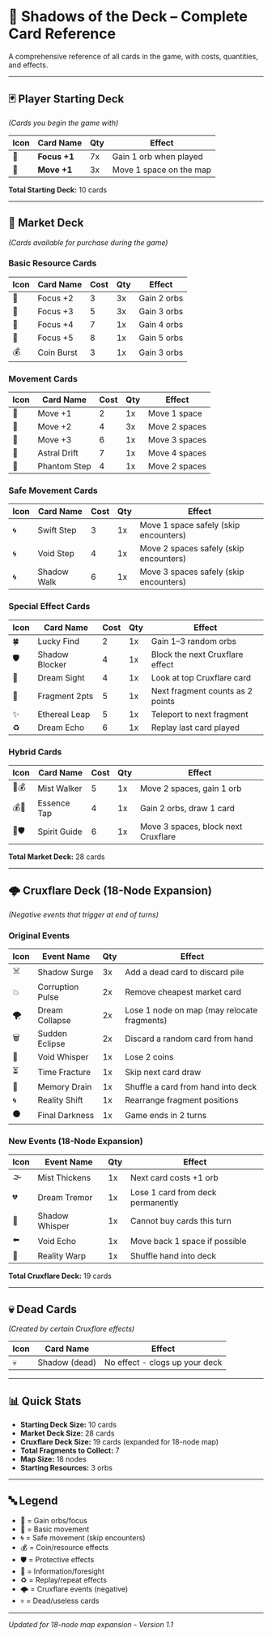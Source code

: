 # 📜 Shadows of the Deck – Complete Card Reference

A comprehensive reference of all cards in the game, with costs, quantities, and effects.

---

## 🃏 Player Starting Deck
_(Cards you begin the game with)_

| Icon | Card Name | Qty | Effect |
|------|-----------|-----|--------|
| 🎯 | **Focus +1** | 7x | Gain 1 orb when played |
| 👣 | **Move +1** | 3x | Move 1 space on the map |

**Total Starting Deck:** 10 cards

---

## 🛒 Market Deck
_(Cards available for purchase during the game)_

### Basic Resource Cards
| Icon | Card Name | Cost | Qty | Effect |
|------|-----------|------|-----|--------|
| 🎯 | Focus +2 | 3 | 3x | Gain 2 orbs |
| 🎯 | Focus +3 | 5 | 3x | Gain 3 orbs |
| 🎯 | Focus +4 | 7 | 1x | Gain 4 orbs |
| 🎯 | Focus +5 | 8 | 1x | Gain 5 orbs |
| 💰 | Coin Burst | 3 | 1x | Gain 3 orbs |

### Movement Cards
| Icon | Card Name | Cost | Qty | Effect |
|------|-----------|------|-----|--------|
| 👣 | Move +1 | 2 | 1x | Move 1 space |
| 👣 | Move +2 | 4 | 3x | Move 2 spaces |
| 👣 | Move +3 | 6 | 1x | Move 3 spaces |
| 🚀 | Astral Drift | 7 | 1x | Move 4 spaces |
| 👻 | Phantom Step | 4 | 1x | Move 2 spaces |

### Safe Movement Cards
| Icon | Card Name | Cost | Qty | Effect |
|------|-----------|------|-----|--------|
| 🌀 | Swift Step | 3 | 1x | Move 1 space safely (skip encounters) |
| 🌀 | Void Step | 4 | 1x | Move 2 spaces safely (skip encounters) |
| 🌀 | Shadow Walk | 6 | 1x | Move 3 spaces safely (skip encounters) |

### Special Effect Cards
| Icon | Card Name | Cost | Qty | Effect |
|------|-----------|------|-----|--------|
| 🍀 | Lucky Find | 2 | 1x | Gain 1–3 random orbs |
| 🛡️ | Shadow Blocker | 4 | 1x | Block the next Cruxflare effect |
| 🔮 | Dream Sight | 4 | 1x | Look at top Cruxflare card |
| 💎 | Fragment 2pts | 5 | 1x | Next fragment counts as 2 points |
| ✨ | Ethereal Leap | 5 | 1x | Teleport to next fragment |
| ♻️ | Dream Echo | 6 | 1x | Replay last card played |

### Hybrid Cards
| Icon | Card Name | Cost | Qty | Effect |
|------|-----------|------|-----|--------|
| 👣💰 | Mist Walker | 5 | 1x | Move 2 spaces, gain 1 orb |
| 💰📜 | Essence Tap | 4 | 1x | Gain 2 orbs, draw 1 card |
| 👣🛡️ | Spirit Guide | 6 | 1x | Move 3 spaces, block next Cruxflare |

**Total Market Deck:** 28 cards

---

## 🌩️ Cruxflare Deck (18-Node Expansion)
_(Negative events that trigger at end of turns)_

### Original Events
| Icon | Event Name | Qty | Effect |
|------|------------|-----|--------|
| ☠️ | Shadow Surge | 3x | Add a dead card to discard pile |
| 💥 | Corruption Pulse | 2x | Remove cheapest market card |
| 🌪️ | Dream Collapse | 2x | Lose 1 node on map (may relocate fragments) |
| 🗑️ | Sudden Eclipse | 2x | Discard a random card from hand |
| 💸 | Void Whisper | 1x | Lose 2 coins |
| ⏳ | Time Fracture | 1x | Skip next card draw |
| 🔄 | Memory Drain | 1x | Shuffle a card from hand into deck |
| 🌀 | Reality Shift | 1x | Rearrange fragment positions |
| ⚫ | Final Darkness | 1x | Game ends in 2 turns |

### New Events (18-Node Expansion)
| Icon | Event Name | Qty | Effect |
|------|------------|-----|--------|
| 🌫️ | Mist Thickens | 1x | Next card costs +1 orb |
| 💔 | Dream Tremor | 1x | Lose 1 card from deck permanently |
| 🚫 | Shadow Whisper | 1x | Cannot buy cards this turn |
| ⬅️ | Void Echo | 1x | Move back 1 space if possible |
| 🔀 | Reality Warp | 1x | Shuffle hand into deck |

**Total Cruxflare Deck:** 19 cards

---

## 💀 Dead Cards
_(Created by certain Cruxflare effects)_

| Icon | Card Name | Effect |
|------|-----------|--------|
| 💀 | Shadow (dead) | No effect - clogs up your deck |

---

## 📊 Quick Stats
- **Starting Deck Size:** 10 cards
- **Market Deck Size:** 28 cards  
- **Cruxflare Deck Size:** 19 cards (expanded for 18-node map)
- **Total Fragments to Collect:** 7
- **Map Size:** 18 nodes
- **Starting Resources:** 3 orbs

---

## 🔤 Legend
- 🎯 = Gain orbs/focus
- 👣 = Basic movement
- 🌀 = Safe movement (skip encounters)
- 💰 = Coin/resource effects
- 🛡️ = Protective effects
- 🔮 = Information/foresight
- ♻️ = Replay/repeat effects
- 🌩️ = Cruxflare events (negative)
- 💀 = Dead/useless cards

---

*Updated for 18-node map expansion - Version 1.1*
